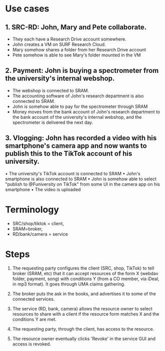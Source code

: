 # Use cases
## 1. SRC-RD: John, Mary and Pete collaborate.
* They each have a Research Drive account somewhere.
* John creates a VM on SURF Research Cloud.
* Mary somehow shares a folder from her Research Drive account
* Pete somehow is able to see Mary's folder mounted in the VM

## 2. Payment: John is buying a spectrometer from the university's internal webshop.
* The webshop is connected to SRAM. 
* The accounting software of John's research department is also connected to SRAM.
* John is somehow able to pay for the spectrometer through SRAM
* Money moves from the bank account of John's research department to the bank account of the university's internal webshop, and the spectrometer is delivered the next day.

## 3. Vlogging: John has recorded a video with his smartphone's camera app and now wants to publish this to the TikTok account of his university.
• The university's TikTok account is connected to SRAM
• John's smartphone is also connected to SRAM
• John is somehow able to select "publish to @Funiversity on TikTok" from some UI in the camera app on his smartphone
• The video is uploaded

# Terminology
* SRC/shop/tiktok = client,
* SRAM=broker,
* RD/bank/camera = service

# Steps
1. The requesting party configures the client (SRC, shop, TikTok) to tell broker (SRAM, etc) that it can accept resources of the form X (webdav folder, payment, song) with conditions Y (from a CO member, via iDeal, in mp3 format). It goes through UMA claims gathering.

2. The broker puts the ask in the books, and advertises it to some of the connected services.

3. The service (RD, bank, camera) allows the resource owner to select resources to share with a client if the resource form matches X and the conditions Y are met.

4. The requesting party, through the client, has access to the resource.

5. The resource owner eventually clicks 'Revoke' in the service GUI and access is revoked.
